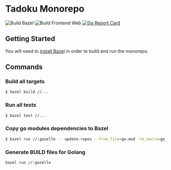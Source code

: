 # Tadoku Monorepo

![Build Bazel](https://github.com/tadoku/tadoku/actions/workflows/build-bazel.yaml/badge.svg)
![Build Frontend Web](https://github.com/tadoku/tadoku/actions/workflows/build-frontends-web.yaml/badge.svg)
[![Go Report Card](https://goreportcard.com/badge/github.com/tadoku/tadoku)](https://goreportcard.com/report/github.com/tadoku/tadoku)

## Getting Started

You will need to [install Bazel](https://docs.bazel.build/versions/4.1.0/install.html#installing-bazel-1) in order to build and run the monorepo.

## Commands

### Build all targets

```sh
$ bazel build //...
```

### Run all tests
```sh
$ bazel test //...
```

### Copy go modules dependencies to Bazel

```sh
$ bazel run //:gazelle -- update-repos --from_file=go.mod -to_macro=go_third_party.bzl%go_deps
```

### Generate BUILD files for Golang

```sh
bazel run //:gazelle
```
